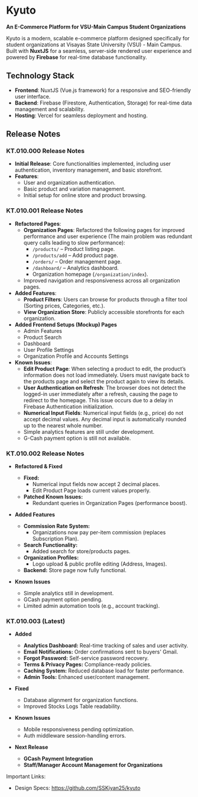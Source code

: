 # Kyuto  
**An E-Commerce Platform for VSU-Main Campus Student Organizations**

Kyuto is a modern, scalable e-commerce platform designed specifically for student organizations at Visayas State University (VSU) - Main Campus. Built with **NuxtJS** for a seamless, server-side rendered user experience and powered by **Firebase** for real-time database functionality.

## **Technology Stack**
- **Frontend**: NuxtJS (Vue.js framework) for a responsive and SEO-friendly user interface.
- **Backend**: Firebase (Firestore, Authentication, Storage) for real-time data management and scalability.
- **Hosting**: Vercel for seamless deployment and hosting.

## **Release Notes**
### **KT.010.000 Release Notes**
- **Initial Release**: Core functionalities implemented, including user authentication, inventory management, and basic storefront.
- **Features**:
  - User and organization authentication.
  - Basic product and variation management.
  - Initial setup for online store and product browsing.

### **KT.010.001 Release Notes**
- **Refactored Pages**:
  - **Organization Pages**: Refactored the following pages for improved performance and user experience (The main problem was redundant query calls leading to slow performance):
    - `/products/` – Product listing page.
    - `/products/add` – Add product page.
    - `/orders/` – Order management page.
    - `/dashboard/` – Analytics dashboard.
    - Organization homepage (`/organization/index`).
  - Improved navigation and responsiveness across all organization pages.
- **Added Features**:
  - **Product Filters**: Users can browse for products through a filter tool (Sorting prices, Categories, etc.).
  - **View Organization Store**: Publicly accessible storefronts for each organization.
- **Added Frontend Setups (Mockup) Pages**
  - Admin Features
  - Product Search
  - Dashboard
  - User Profile Settings
  - Organization Profile and Accounts Settings
- **Known Issues**:
  - **Edit Product Page**: When selecting a product to edit, the product’s information does not load immediately. Users must navigate back to the products page and select the product again to view its details.
  - **User Authentication on Refresh**: The browser does not detect the logged-in user immediately after a refresh, causing the page to redirect to the homepage. This issue occurs due to a delay in Firebase Authentication initialization.
  - **Numerical Input Fields**: Numerical input fields (e.g., price) do not accept decimal values. Any decimal input is automatically rounded up to the nearest whole number.
  - Simple analytics features are still under development.
  - G-Cash payment option is still not available.

### **KT.010.002 Release Notes**  
- **Refactored & Fixed**  
  - **Fixed:**  
    - Numerical input fields now accept 2 decimal places.  
    - Edit Product Page loads current values properly.  
  - **Patched Known Issues:**  
    - Redundant queries in Organization Pages (performance boost).  

- **Added Features**  
  - **Commission Rate System:**  
    - Organizations now pay per-item commission (replaces Subscription Plan).  
  - **Search Functionality:**  
    - Added search for store/products pages.  
  - **Organization Profiles:**  
    - Logo upload & public profile editing (Address, Images).  
  - **Backend:** Store page now fully functional.  

- **Known Issues**  
  - Simple analytics still in development.  
  - GCash payment option pending.  
  - Limited admin automation tools (e.g., account tracking). 

### **KT.010.003 (Latest)**  
- **Added**  
  - **Analytics Dashboard:** Real-time tracking of sales and user activity.  
  - **Email Notifications:** Order confirmations sent to buyers' Gmail.  
  - **Forgot Password:** Self-service password recovery.  
  - **Terms & Privacy Pages:** Compliance-ready policies.  
  - **Caching System:** Reduced database load for faster performance.  
  - **Admin Tools:** Enhanced user/content management.  

- **Fixed**  
  - Database alignment for organization functions.  
  - Improved Stocks Logs Table readability.  

- **Known Issues**  
  - Mobile responsiveness pending optimization.  
  - Auth middleware session-handling errors.  

- **Next Release**  
  - **GCash Payment Integration**  
  - **Staff/Manager Account Management for Organizations**  
 
Important Links:
 - Design Specs: https://github.com/SSKiyan25/kyuto
